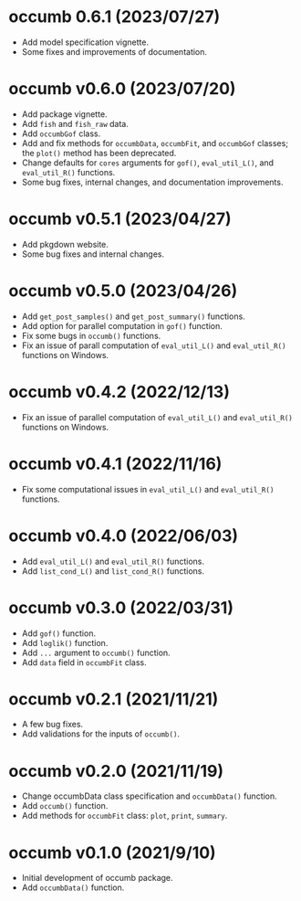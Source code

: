 # occumb 0.6.1 (2023/07/27)
* Add model specification vignette.
* Some fixes and improvements of documentation.

# occumb v0.6.0 (2023/07/20)
* Add package vignette.
* Add `fish` and `fish_raw` data.
* Add `occumbGof` class.
* Add and fix methods for `occumbData`, `occumbFit`, and `occumbGof` classes; the `plot()` method has been deprecated.
* Change defaults for `cores` arguments for `gof()`, `eval_util_L()`, and `eval_util_R()` functions.
* Some bug fixes, internal changes, and documentation improvements.

# occumb v0.5.1 (2023/04/27)
* Add pkgdown website.
* Some bug fixes and internal changes.

# occumb v0.5.0 (2023/04/26)
* Add `get_post_samples()` and `get_post_summary()` functions.
* Add option for parallel computation in `gof()` function.
* Fix some bugs in `occumb()` functions.
* Fix an issue of parall computation of `eval_util_L()` and `eval_util_R()` functions on Windows.

# occumb v0.4.2 (2022/12/13)
* Fix an issue of parallel computation of `eval_util_L()` and `eval_util_R()` functions on Windows.

# occumb v0.4.1 (2022/11/16)
* Fix some computational issues in `eval_util_L()` and `eval_util_R()` functions.

# occumb v0.4.0 (2022/06/03)
* Add `eval_util_L()` and `eval_util_R()` functions.
* Add `list_cond_L()` and `list_cond_R()` functions.

# occumb v0.3.0 (2022/03/31)
* Add `gof()` function.
* Add `loglik()` function.
* Add `...` argument to `occumb()` function.
* Add `data` field in `occumbFit` class.

# occumb v0.2.1 (2021/11/21)
* A few bug fixes.
* Add validations for the inputs of `occumb()`.

# occumb v0.2.0 (2021/11/19)
* Change occumbData class specification and `occumbData()` function.
* Add `occumb()` function.
* Add methods for `occumbFit` class: `plot`, `print`, `summary`.

# occumb v0.1.0 (2021/9/10)
* Initial development of occumb package.
* Add `occumbData()` function.

